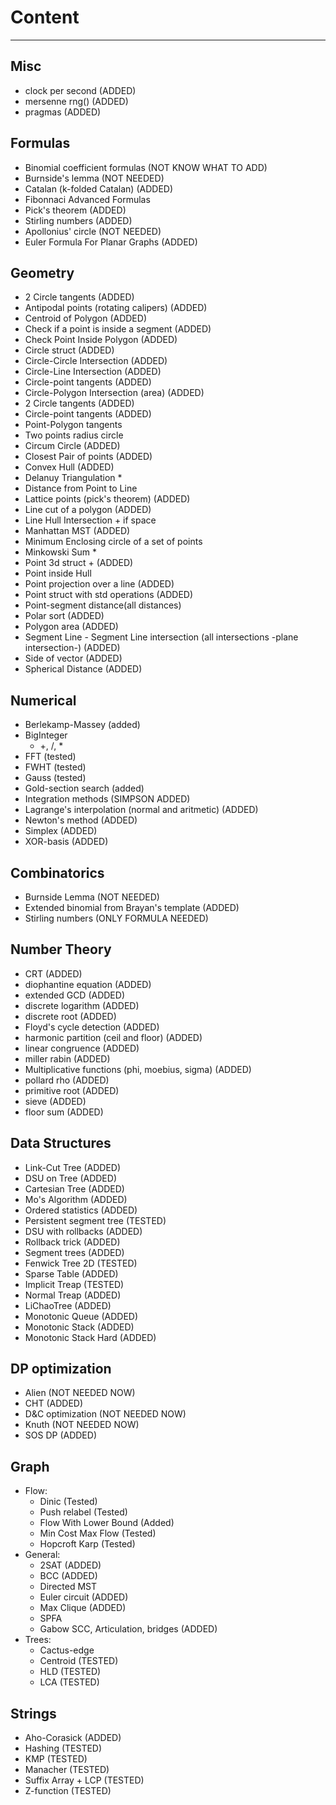# Content
---

## Misc
- clock per second (ADDED)
- mersenne rng() (ADDED)
- pragmas (ADDED)

## Formulas 
- Binomial coefficient formulas (NOT KNOW WHAT TO ADD)
- Burnside's lemma (NOT NEEDED)
- Catalan (k-folded Catalan) (ADDED)
- Fibonnaci Advanced Formulas
- Pick's theorem (ADDED)
- Stirling numbers (ADDED)
- Apollonius' circle (NOT NEEDED)
- Euler Formula For Planar Graphs (ADDED)

## Geometry
- 2 Circle tangents (ADDED)
- Antipodal points (rotating calipers) (ADDED)
- Centroid of Polygon (ADDED)
- Check if a point is inside a segment (ADDED)
- Check Point Inside Polygon (ADDED)
- Circle struct (ADDED)
- Circle-Circle Intersection (ADDED)
- Circle-Line Intersection (ADDED)
- Circle-point tangents (ADDED)
- Circle-Polygon Intersection (area) (ADDED)
- 2 Circle tangents (ADDED)
- Circle-point tangents (ADDED)
- Point-Polygon tangents
- Two points radius circle
- Circum Circle (ADDED)
- Closest Pair of points (ADDED)
- Convex Hull (ADDED)
- Delanuy Triangulation * 
- Distance from Point to Line 
- Lattice points (pick's theorem) (ADDED)
- Line cut of a polygon (ADDED)
- Line Hull Intersection + if space
- Manhattan MST (ADDED)
- Minimum Enclosing circle of a set of points
- Minkowski Sum * 
- Point 3d struct + (ADDED)
- Point inside Hull 
- Point projection over a line (ADDED)
- Point struct with std operations (ADDED)
- Point-segment distance(all distances)
- Polar sort (ADDED)
- Polygon area (ADDED)
- Segment Line - Segment Line intersection (all intersections -plane intersection-) (ADDED)
- Side of vector (ADDED)
- Spherical Distance (ADDED)

## Numerical
- Berlekamp-Massey (added)
- BigInteger
    - +, /, *
- FFT (tested)
- FWHT (tested)
- Gauss (tested)
- Gold-section search (added)
- Integration methods (SIMPSON ADDED)
- Lagrange's interpolation (normal and aritmetic) (ADDED)
- Newton's method (ADDED)
- Simplex (ADDED)
- XOR-basis (ADDED)

## Combinatorics
- Burnside Lemma (NOT NEEDED)
- Extended binomial from Brayan's template (ADDED)
- Stirling numbers (ONLY FORMULA NEEDED)

## Number Theory
- CRT (ADDED)
- diophantine equation (ADDED)
- extended GCD (ADDED)
- discrete logarithm (ADDED)
- discrete root (ADDED)
- Floyd's cycle detection (ADDED)
- harmonic partition (ceil and floor) (ADDED)
- linear congruence (ADDED)
- miller rabin (ADDED)
- Multiplicative functions (phi, moebius, sigma) (ADDED)
- pollard rho (ADDED)
- primitive root (ADDED)
- sieve (ADDED)
- floor sum (ADDED)

## Data Structures
- Link-Cut Tree (ADDED)
- DSU on Tree (ADDED)
- Cartesian Tree (ADDED)
- Mo's Algorithm (ADDED)
- Ordered statistics (ADDED)
- Persistent segment tree (TESTED)
- DSU with rollbacks (ADDED)
- Rollback trick (ADDED)
- Segment trees (ADDED)
- Fenwick Tree 2D (TESTED)
- Sparse Table (ADDED)
- Implicit Treap (TESTED)
- Normal Treap (ADDED)
- LiChaoTree (ADDED)
- Monotonic Queue (ADDED)
- Monotonic Stack (ADDED)
- Monotonic Stack Hard (ADDED)

## DP optimization
- Alien (NOT NEEDED NOW)
- CHT (ADDED)
- D&C optimization (NOT NEEDED NOW)
- Knuth (NOT NEEDED NOW)
- SOS DP (ADDED)

## Graph
- Flow:
    - Dinic (Tested)
    - Push relabel (Tested)
    - Flow With Lower Bound	(Added)
    - Min Cost Max Flow (Tested)
    - Hopcroft Karp (Tested)
- General:
    - 2SAT (ADDED)
    - BCC (ADDED)
    - Directed MST
    - Euler circuit (ADDED)
    - Max Clique (ADDED)
    - SPFA
    - Gabow SCC, Articulation, bridges (ADDED)
- Trees:
    - Cactus-edge
    - Centroid (TESTED)
    - HLD (TESTED)
    - LCA (TESTED)
    
## Strings
- Aho-Corasick (ADDED)
- Hashing (TESTED)
- KMP (TESTED)
- Manacher (TESTED)
- Suffix Array + LCP (TESTED)
- Z-function (TESTED)